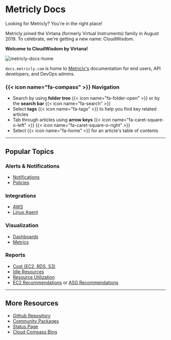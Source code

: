 # Metricly Docs

Looking for Metricly? You're in the right place!

Metricly joined the Virtana (formerly Virtual Instruments) family in August 2019. To celebrate, we're getting a new name: CloudWisdom.

**Welcome to CloudWisdom by Virtana!**

![metricly-docs-home](/images/_index/metricly-docs-home.png)

`docs.metricly.com` is home to [Metricly's](https://www.metricly.com) documentation for end users, API developers, and DevOps admins.

### {{< icon name="fa-compass" >}} Navigation

- Search by using **folder tree** {{< icon name="fa-folder-open" >}} or by the **search bar** {{< icon name="fa-search" >}}
- Select **tags** {{< icon name="fa-tags" >}} to help you find key related articles
- Tab through articles using **arrow keys** {{< icon name="fa-caret-square-o-left" >}} {{< icon name="fa-caret-square-o-right" >}}
- Select {{< icon name="fa-home" >}} for an article's table of contents

---
## Popular Topics

### <i class='icon-alert'></i> Alerts & Notifications

- [Notifications](/capacity-monitoring/notifications/)
- [Policies](/capacity-monitoring/policies/)

### <i class='icon-integration'></i> Integrations

- [AWS](/integrations/aws-integration/)
- [Linux Agent](/integrations/agents/linux-agent/)

### <i class='icon-visualization'></i> Visualization
- [Dashboards](/dashboards/)
- [Metrics](/capacity-monitoring/metrics/)

### <i class='icon-reports'></i> Reports
- [Cost (EC2, RDS, S3)](/right-sizing/reports-cost)
- [Idle Resources](/idle-resources)
- [Resource Utilization](/right-sizing/resource-utilization)
- [EC2 Recommendations](/right-sizing/ec2-recommendations) or [ASG Recommendations](/right-sizing/reports-asg-recommendations)

---

## More Resources

- [Github Repository](https://github.com/metricly/metricly-docs)
- [Community Packages](https://github.com/netuitive-community-packages)
- [Status Page](http://status.metricly.com/)
- [Cloud Compass Blog](https://www.metricly.com/blog)
